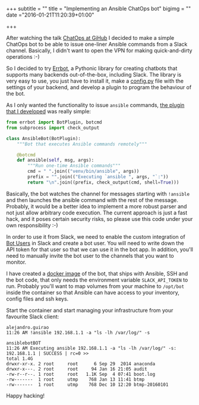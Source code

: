 +++
subtitle = ""
title = "Implementing an Ansible ChatOps bot"
bigimg = ""
date ="2016-01-21T11:20:39+01:00"

+++

After watching the talk [ChatOps at GiHub](https://www.youtube.com/watch?v=NST3u-GjjFw) I decided to make a simple ChatOps bot to be able to issue one-liner Ansible commands from a Slack channel. Basically, I didn't want to open the VPN for making quick-and-dirty operations :-)
<!-- TEASER_END -->

So I decided to try [Errbot](http://errbot.io/), a Pythonic library for creating chatbots that supports many backends out-of-the-box, including Slack. The library is very easy to use, you just have to install it, make a [config.py](https://raw.githubusercontent.com/errbotio/errbot/master/errbot/config-template.py) file with the settings of your backend, and develop a plugin to program the behaviour of the bot.

As I only wanted the functionality to issue `ansible` commands, [the plugin that I developed](https://github.com/lekum/ansiblebot) was really simple:

```python
from errbot import BotPlugin, botcmd
from subprocess import check_output

class AnsibleBot(BotPlugin):
    """Bot that executes Ansible commands remotely"""

    @botcmd
    def ansible(self, msg, args):
        """Run one-time Ansible commands"""
        cmd = " ".join(("venv/bin/ansible", args))
        prefix = "".join(("Executing `ansible ", args, "`:"))
        return "\n".join((prefix, check_output(cmd, shell=True)))
```

Basically, the bot watches the channel for messages starting with `!ansible` and then launches the ansible command with the rest of the message. Probably, it would be a better idea to implement a more robust parser and not just allow arbitrary code execution. The current approach is just a fast hack, and it poses certain security risks, so please use this code under your own responsibility :-)

In order to use it from Slack, we need to enable the custom integration of [Bot Users](https://api.slack.com/bot-users) in Slack and create a bot user. You will need to write down the API token for that user so that we can use it in the bot app. In addition, you'll need to manually invite the bot user to the channels that you want to monitor.

I have created a [docker image](https://hub.docker.com/r/lekum/ansiblebot/) of the bot, that ships with Ansible, SSH and the bot code, that only needs the environment variable `SLACK_API_TOKEN` to run. Probably you'll want to map volumes from your machine to `/opt/bot` inside the container so that Ansible can have access to your inventory, config files and ssh keys.

Start the container and start managing your infrastructure from your favourite Slack client:

```
alejandro.guirao
11:26 AM !ansible 192.168.1.1 -a "ls -lh /var/log/" -s

ansiblebotBOT
11:26 AM Executing ansible 192.168.1.1 -a "ls -lh /var/log/" -s:
192.168.1.1 | SUCCESS | rc=0 >>
total 1.4G
drwxr-xr-x. 2 root     root      6 Sep 29  2014 anaconda
drwxr-x---. 2 root     root     94 Jan 16 21:05 audit
-rw-r--r--. 1 root     root   1.1K Sep  4 07:41 boot.log
-rw-------  1 root     utmp    768 Jan 13 11:41 btmp
-rw-------  1 root     utmp    768 Dec 10 12:20 btmp-20160101
```

Happy hacking!

